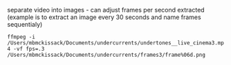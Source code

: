
separate video into images - can adjust frames per second extracted
(example is to extract an image every 30 seconds and name frames sequentialy)


`ffmpeg -i /Users/mbmckissack/Documents/undercurrents/undertones__live_cinema3.mp4 -vf fps=.3 /Users/mbmckissack/Documents/undercurrents/frames3/frame%06d.png`

